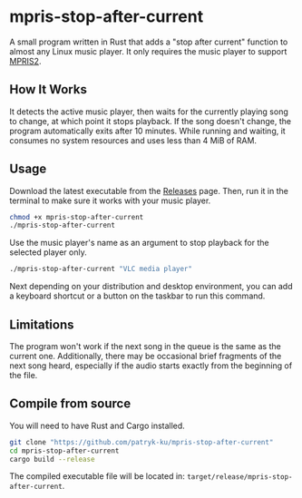 # mpris-stop-after-current

A small program written in Rust that adds a "stop after current" function to almost any Linux music player. It only requires the music player to support [MPRIS2](https://wiki.archlinux.org/title/MPRIS).

## How It Works

It detects the active music player, then waits for the currently playing song to change, at which point it stops playback. If the song doesn't change, the program automatically exits after 10 minutes. While running and waiting, it consumes no system resources and uses less than 4 MiB of RAM.

## Usage

Download the latest executable from the [Releases](https://github.com/patryk-ku/mpris-stop-after-current/releases) page. Then, run it in the terminal to make sure it works with your music player.

```sh
chmod +x mpris-stop-after-current
./mpris-stop-after-current
```

Use the music player's name as an argument to stop playback for the selected player only.

```sh
./mpris-stop-after-current "VLC media player"
```

Next depending on your distribution and desktop environment, you can add a keyboard shortcut or a button on the taskbar to run this command.

## Limitations

The program won't work if the next song in the queue is the same as the current one. Additionally, there may be occasional brief fragments of the next song heard, especially if the audio starts exactly from the beginning of the file.

## Compile from source

You will need to have Rust and Cargo installed.

```sh
git clone "https://github.com/patryk-ku/mpris-stop-after-current"
cd mpris-stop-after-current
cargo build --release
```

The compiled executable file will be located in: `target/release/mpris-stop-after-current`.

